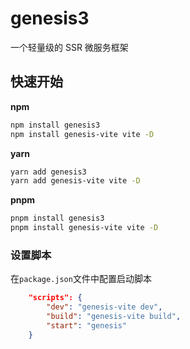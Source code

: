 # genesis3
一个轻量级的 SSR 微服务框架

## 快速开始

**npm**
```bash
npm install genesis3
npm install genesis-vite vite -D
```
**yarn**
```bash
yarn add genesis3
yarn add genesis-vite vite -D
```
**pnpm**
```bash
pnpm install genesis3
pnpm install genesis-vite vite -D
```
### 设置脚本
在`package.json`文件中配置启动脚本
```json
    "scripts": {
        "dev": "genesis-vite dev",
        "build": "genesis-vite build",
        "start": "genesis"
    }
```